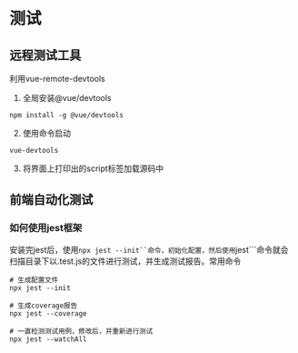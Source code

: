 # 测试

## 远程测试工具
利用vue-remote-devtools

1. 全局安装@vue/devtools
```
npm install -g @vue/devtools
```

2. 使用命令启动
```
vue-devtools
```

3. 将界面上打印出的script标签加载源码中

## 前端自动化测试

### 如何使用jest框架
安装完jest后，使用```npx jest --init``命令，初始化配置，然后使用```jest```命令就会扫描目录下以.test.js的文件进行测试，并生成测试报告。常用命令

```
# 生成配置文件
npx jest --init

# 生成coverage报告
npx jest --coverage

# 一直检测测试用例，修改后，并重新进行测试
npx jest --watchAll
```

